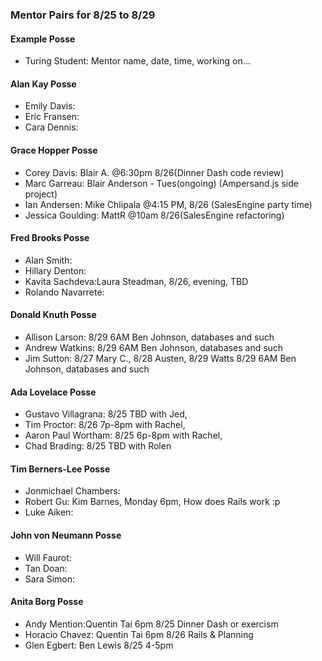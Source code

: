 ### Mentor Pairs for 8/25 to 8/29

#### Example Posse
* Turing Student: Mentor name, date, time, working on...

#### Alan Kay Posse
  * Emily Davis:
  * Eric Fransen:
  * Cara Dennis:

#### Grace Hopper Posse
  * Corey Davis: Blair A. @6:30pm 8/26(Dinner Dash code review)
  * Marc Garreau: Blair Anderson - Tues(ongoing) (Ampersand.js side project)
  * Ian Andersen: Mike Chlipala @4:15 PM, 8/26 (SalesEngine party time)
  * Jessica Goulding: MattR @10am 8/26(SalesEngine refactoring)

#### Fred Brooks Posse
  * Alan Smith:
  * Hillary Denton:
  * Kavita Sachdeva:Laura Steadman, 8/26, evening, TBD
  * Rolando Navarrete:

#### Donald Knuth Posse
  * Allison Larson: 8/29 6AM Ben Johnson, databases and such
  * Andrew Watkins: 8/29 6AM Ben Johnson, databases and such
  * Jim Sutton:  8/27 Mary C., 8/28 Austen, 8/29 Watts  8/29 6AM Ben Johnson, databases and such

#### Ada Lovelace Posse 
  * Gustavo Villagrana:  8/25 TBD with Jed,
  * Tim Proctor:         8/26 7p-8pm with Rachel,
  * Aaron Paul Wortham:  8/25 6p-8pm with Rachel,
  * Chad Brading:        8/25 TBD with Rolen

#### Tim Berners-Lee Posse
  * Jonmichael Chambers:
  * Robert Gu: Kim Barnes, Monday 6pm, How does Rails work :p
  * Luke Aiken:

#### John von Neumann Posse
  * Will Faurot:
  * Tan Doan:
  * Sara Simon:

#### Anita Borg Posse
  * Andy Mention:Quentin Tai 6pm 8/25 Dinner Dash or exercism
  * Horacio Chavez: Quentin Tai 6pm 8/26 Rails & Planning
  * Glen Egbert: Ben Lewis 8/25 4-5pm
